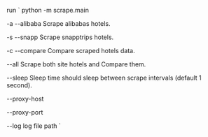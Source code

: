 run 
`
python -m scrape.main

-a --alibaba 
Scrape alibabas hotels.

-s --snapp 
Scrape snapptrips hotels.

-c --compare 
Compare scraped hotels data.

--all 
Scrape both site hotels and Compare them.

--sleep 
Sleep time should sleep between scrape intervals (default 1 second).

--proxy-host 

--proxy-port

--log 
log file path
`